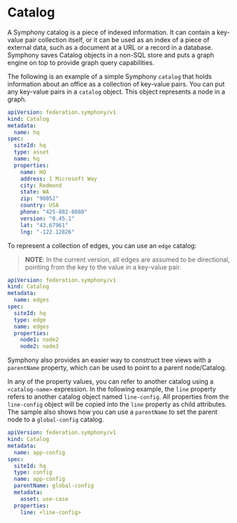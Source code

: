 # Catalog

A Symphony catalog is a piece of indexed information. It can contain a key-value pair collection itself, or it can be used as an index of a piece of external data, such as a document at a URL or a record in a database. Symphony saves Catalog objects in a non-SQL store and puts a graph engine on top to provide graph query capabilities.

The following is an example of a simple Symphony `catalog` that holds information about an office as a collection of key-value pairs. You can put any key-value pairs in a `catalog` object. This object represents a node in a graph.

```yaml
apiVersion: federation.symphony/v1
kind: Catalog
metadata:
  name: hq
spec:  
  siteId: hq
  type: asset
  name: hq
  properties:
    name: HQ
    address: 1 Microsoft Way
    city: Redmond
    state: WA
    zip: "98052"
    country: USA
    phone: "425-882-8080"
    version: "0.45.1"
    lat: "43.67961"
    lng: "-122.12826"
```

To represent a collection of edges, you can use an `edge` catalog:

> **NOTE**: In the current version, all edges are assumed to be directional, pointing from the key to the value in a key-value pair.

```yaml
apiVersion: federation.symphony/v1
kind: Catalog
metadata:
  name: edges
spec:  
  siteId: hq
  type: edge
  name: edges
  properties:
    node1: node2
    node2: node3
```

Symphony also provides an easier way to construct tree views with a `parentName` property, which can be used to point to a parent node/Catalog.

In any of the property values, you can refer to another catalog using a `<catalog-name>` expression. In the following example, the `line` property refers to another catalog object named `line-config`. All properties from the `line-config` object will be copied into the `line` property as child attributes. The sample also shows how you can use a `parentName` to set the parent node to a `global-config` catalog.

```yaml
apiVersion: federation.symphony/v1
kind: Catalog
metadata:
  name: app-config
spec:  
  siteId: hq
  type: config
  name: app-config
  parentName: global-config
  metadata:
    asset: use-case
  properties:
    line: <line-config>    
```